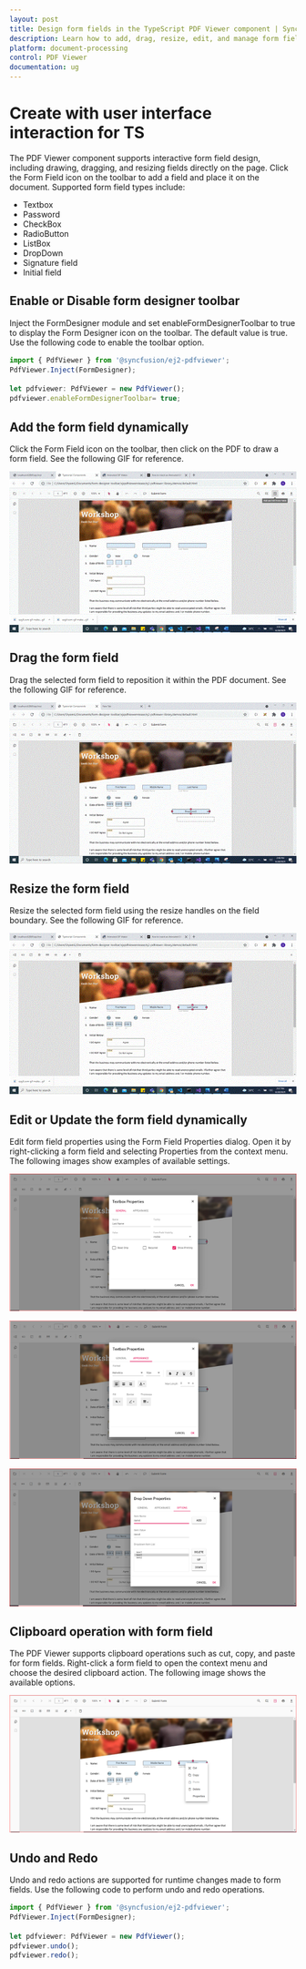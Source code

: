```yaml
---
layout: post
title: Design form fields in the TypeScript PDF Viewer component | Syncfusion
description: Learn how to add, drag, resize, edit, and manage form fields using the UI in the Syncfusion TypeScript PDF Viewer component.
platform: document-processing
control: PDF Viewer
documentation: ug
---
```


# Create with user interface interaction for TS

The PDF Viewer component supports interactive form field design, including drawing, dragging, and resizing fields directly on the page. Click the Form Field icon on the toolbar to add a field and place it on the document. Supported form field types include:

- Textbox
- Password
- CheckBox
- RadioButton
- ListBox
- DropDown
- Signature field
- Initial field

## Enable or Disable form designer toolbar

Inject the FormDesigner module and set enableFormDesignerToolbar to true to display the Form Designer icon on the toolbar. The default value is true. Use the following code to enable the toolbar option.

```ts
import { PdfViewer } from '@syncfusion/ej2-pdfviewer';
PdfViewer.Inject(FormDesigner);

let pdfviewer: PdfViewer = new PdfViewer();
pdfviewer.enableFormDesignerToolbar= true;

```

## Add the form field dynamically

Click the Form Field icon on the toolbar, then click on the PDF to draw a form field. See the following GIF for reference.

![Add a form field using the toolbar](../images/addformfield.gif)

## Drag the form field

Drag the selected form field to reposition it within the PDF document. See the following GIF for reference.

![Drag a selected form field in the PDF Viewer](../images/dragformfield.gif)

## Resize the form field

Resize the selected form field using the resize handles on the field boundary. See the following GIF for reference.

![Resize a selected form field in the PDF Viewer](../images/resizeformfield.gif)

## Edit or Update the form field dynamically

Edit form field properties using the Form Field Properties dialog. Open it by right-clicking a form field and selecting Properties from the context menu. The following images show examples of available settings.

![Form field general properties dialog](../images/generalproperties.png)

![Form field appearance properties dialog](../images/appearanceproperties.png)

![DropDown field properties dialog](../images/dropdownproperties.png)

## Clipboard operation with form field

The PDF Viewer supports clipboard operations such as cut, copy, and paste for form fields. Right-click a form field to open the context menu and choose the desired clipboard action. The following image shows the available options.

![Clipboard options for a form field in the context menu](../images/clipboardformfield.png)

## Undo and Redo

Undo and redo actions are supported for runtime changes made to form fields. Use the following code to perform undo and redo operations.

```ts
import { PdfViewer } from '@syncfusion/ej2-pdfviewer';
PdfViewer.Inject(FormDesigner);

let pdfviewer: PdfViewer = new PdfViewer();
pdfviewer.undo();
pdfviewer.redo();

```